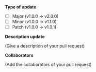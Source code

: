 **Type of update**
- [ ] Major (v1.0.0 -> v2.0.0)
- [ ] Minor (v1.0.0 -> v1.1.0)
- [ ] Patch (v1.0.0 -> v1.0.1)

**Description update**

(Give a description of your pull request)

**Collaborators**

(Add the collaborators of your pull request)
